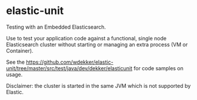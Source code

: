 # elastic-unit
Testing with an Embedded Elasticsearch. 

Use to test your application code against a functional, single node Elasticsearch cluster without starting or managing an extra process (VM or Container).

See the https://github.com/wdekker/elastic-unit/tree/master/src/test/java/dev/dekker/elasticunit for code samples on usage.

Disclaimer: the cluster is started in the same JVM which is not supported by Elastic.
